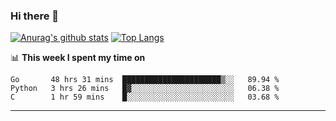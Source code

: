 ### Hi there 👋

<!--
**Yiwen-Chan/Yiwen-Chan** is a ✨ _special_ ✨ repository because its `README.md` (this file) appears on your GitHub profile.

Here are some ideas to get you started:

- 🔭 I’m currently working on ...
- 🌱 I’m currently learning ...
- 👯 I’m looking to collaborate on ...
- 🤔 I’m looking for help with ...
- 💬 Ask me about ...
- 📫 How to reach me: ...
- 😄 Pronouns: ...
- ⚡ Fun fact: ...
-->
[![Anurag's github stats](https://github-readme-stats.vercel.app/api?username=Yiwen-Chan)](https://github.com/anuraghazra/github-readme-stats)
[![Top Langs](https://github-readme-stats.vercel.app/api/top-langs/?username=Yiwen-Chan)](https://github.com/anuraghazra/github-readme-stats)

📊 **This week I spent my time on**
<!--START_SECTION:waka-->
```text
Go       48 hrs 31 mins  ██████████████████████▒░░   89.94 % 
Python   3 hrs 26 mins   █▓░░░░░░░░░░░░░░░░░░░░░░░   06.38 % 
C        1 hr 59 mins    █░░░░░░░░░░░░░░░░░░░░░░░░   03.68 % 
```
<!--END_SECTION:waka-->

***

